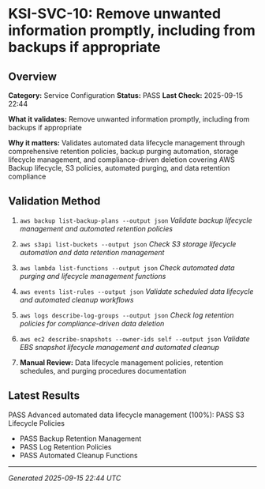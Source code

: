 # KSI-SVC-10: Remove unwanted information promptly, including from backups if appropriate

## Overview

**Category:** Service Configuration
**Status:** PASS
**Last Check:** 2025-09-15 22:44

**What it validates:** Remove unwanted information promptly, including from backups if appropriate

**Why it matters:** Validates automated data lifecycle management through comprehensive retention policies, backup purging automation, storage lifecycle management, and compliance-driven deletion covering AWS Backup lifecycle, S3 policies, automated purging, and data retention compliance

## Validation Method

1. `aws backup list-backup-plans --output json`
   *Validate backup lifecycle management and automated retention policies*

2. `aws s3api list-buckets --output json`
   *Check S3 storage lifecycle automation and data retention management*

3. `aws lambda list-functions --output json`
   *Check automated data purging and lifecycle management functions*

4. `aws events list-rules --output json`
   *Validate scheduled data lifecycle and automated cleanup workflows*

5. `aws logs describe-log-groups --output json`
   *Check log retention policies for compliance-driven data deletion*

6. `aws ec2 describe-snapshots --owner-ids self --output json`
   *Validate EBS snapshot lifecycle management and automated cleanup*

7. **Manual Review:** Data lifecycle management policies, retention schedules, and purging procedures documentation

## Latest Results

PASS Advanced automated data lifecycle management (100%): PASS S3 Lifecycle Policies
- PASS Backup Retention Management
- PASS Log Retention Policies
- PASS Automated Cleanup Functions

---
*Generated 2025-09-15 22:44 UTC*